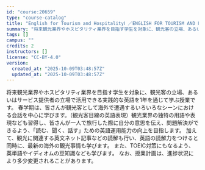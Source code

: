 ```yaml
---
id: "course:20659"
type: "course-catalog"
title: "English for Tourism and HospitalityⅠ ／ENGLISH FOR TOURISM AND HOSPITALITY I"
summary: "将来観光業界やホスピタリティ業界を目指す学生を対象に、観光客の立場、あるいはサービス提供者の立場で活用できる実践的な英語を1年を通じて学ぶ授業です。 春学期は、皆さんが観光客として海外で遭遇するいろいろなシーンにおける会話を中心に学びます。…"
tags: []
campus: ""
credits: 2
instructors: []
license: "CC-BY-4.0"
version:
  created_at: "2025-10-09T03:48:57Z"
  updated_at: "2025-10-09T03:48:57Z"
---
```

将来観光業界やホスピタリティ業界を目指す学生を対象に、観光客の立場、あるいはサービス提供者の立場で活用できる実践的な英語を1年を通じて学ぶ授業です。 春学期は、皆さんが観光客として海外で遭遇するいろいろなシーンにおける会話を中心に学びます。（観光客目線の英語表現）観光業界の独特の用語や表現なども習得し、皆さんが一人で旅行した際に自分の意思を伝え、問題解決ができるよう、「読む、聞く、話す」ための英語運用能力の向上を目指します。 加えて、観光に関連する英文ネット記事などの読解も行い、英語の読解力をつけると同時に、最新の海外の観光事情も学びます。 また、TOEIC対策にもなるよう、英単語やイディオムの豆知識なども学びます。 なお、授業計画は、進捗状況により多少変更されることがあります。
